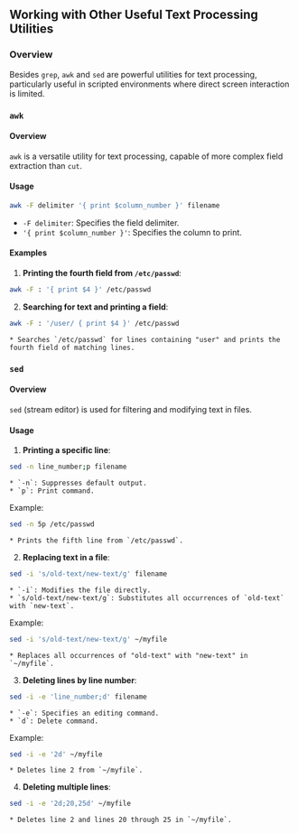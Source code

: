 ## Working with Other Useful Text Processing Utilities

### Overview

Besides `grep`, `awk` and `sed` are powerful utilities for text processing, particularly useful in scripted environments where direct screen interaction is limited.

### `awk`

#### Overview

`awk` is a versatile utility for text processing, capable of more complex field extraction than `cut`.

#### Usage

```bash
awk -F delimiter '{ print $column_number }' filename
```

- `-F delimiter`: Specifies the field delimiter.
- `'{ print $column_number }'`: Specifies the column to print.


#### Examples

1. **Printing the fourth field from `/etc/passwd`**:

```bash
awk -F : '{ print $4 }' /etc/passwd
```

2. **Searching for text and printing a field**:

```bash
awk -F : '/user/ { print $4 }' /etc/passwd
```

    * Searches `/etc/passwd` for lines containing "user" and prints the fourth field of matching lines.

### `sed`

#### Overview

`sed` (stream editor) is used for filtering and modifying text in files.

#### Usage

1. **Printing a specific line**:

```bash
sed -n line_number;p filename
```

    * `-n`: Suppresses default output.
    * `p`: Print command.

Example:

```bash
sed -n 5p /etc/passwd
```

    * Prints the fifth line from `/etc/passwd`.
2. **Replacing text in a file**:

```bash
sed -i 's/old-text/new-text/g' filename
```

    * `-i`: Modifies the file directly.
    * `s/old-text/new-text/g`: Substitutes all occurrences of `old-text` with `new-text`.

Example:

```bash
sed -i 's/old-text/new-text/g' ~/myfile
```

    * Replaces all occurrences of "old-text" with "new-text" in `~/myfile`.
3. **Deleting lines by line number**:

```bash
sed -i -e 'line_number;d' filename
```

    * `-e`: Specifies an editing command.
    * `d`: Delete command.

Example:

```bash
sed -i -e '2d' ~/myfile
```

    * Deletes line 2 from `~/myfile`.
4. **Deleting multiple lines**:

```bash
sed -i -e '2d;20,25d' ~/myfile
```

    * Deletes line 2 and lines 20 through 25 in `~/myfile`.
